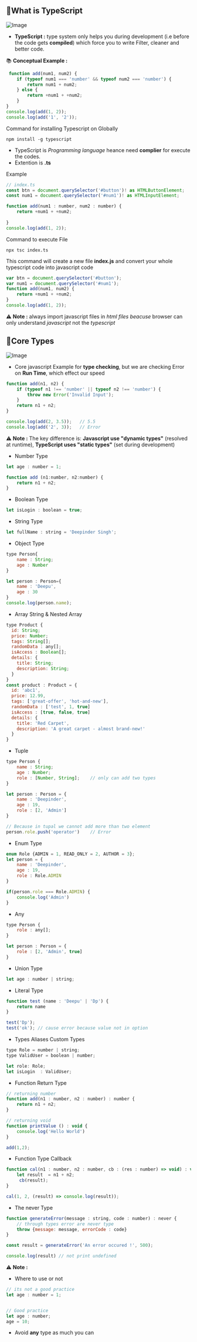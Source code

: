 ## 📘What is TypeScript
![Image](./images/what-typescript.jpeg)

* **TypeScript :** type system only helps you during development (i.e before the code gets **compiled**) which force you to write Filter, cleaner and better code.

📚 **Conceptual Example :** 

```javascript
 function add(num1, num2) {
    if (typeof num1 === 'number' && typeof num2 === 'number') {
        return num1 + num2;
    } else {
        return +num1 + +num2;
    }
}
console.log(add(1, 2));
console.log(add('1', '2'));
```

Command for installing Typescript on Globally

```
npm install -g typescript
```
* TypeScript is *Programming language* heance need **complier** for execute the codes.
* Extention is **.ts**

Example 

```javascript
// index.ts
const btn = document.querySelector('#button')! as HTMLButtonElement;
const num1 = document.querySelector('#num1')! as HTMLInputElement;

function add(num1 : number, num2 : number) {
    return +num1 + +num2;
    
}
console.log(add(1, 2));
```

Command to execute File
```
npx tsc index.ts
```
This command will create a new file **index.js** and convert your whole typescript code into javascript code

```javascript
var btn = document.querySelector('#button');
var num1 = document.querySelector('#num1');
function add(num1, num2) {
    return +num1 + +num2;
}
console.log(add(1, 2));
```
⚠️ **Note :** always import javascript files in *html files* *beacuse* browser can only understand *javascript* not the *typescript*

## 📘Core Types
![Image](./images/core-typescript.png)

* Core javascript Example for **type checking**, but we are checking Error on **Run Time**, which effect our speed 
```javascript
function add(n1, n2) {
    if (typeof n1 !== 'number' || typeof n2 !== 'number') {
        throw new Error('Invalid Input');
    }
    return n1 + n2;
}

console.log(add(2, 3.5));   // 5.5
console.log(add('2', 3));   // Error
```
⚠️ **Note :** The key difference is: **Javascript use "dynamic types"** (resolved at runtime), **TypeScript uses "static types"** (set during development)
* Number Type
```javascript
let age : number = 1;

function add (n1:number, n2:number) {
    return n1 + n2;
}
```
* Boolean Type 
```javascript
let isLogin : boolean = true;
```
* String Type

```javascript
let fullName : string = 'Deepinder Singh';
```
* Object Type
```javascript
type Person{
    name : String;
    age : Number
}

let person : Person={
    name : 'Deepu',
    age : 30
}
console.log(person.name);
```
* Array String & Nested Array

```javascript
type Product {
  id: String;
  price: Number;
  tags: String[];
  randomData : any[];
  isAccess : Boolean[];
  details: {
    title: String;
    description: String;
  }
}
const product : Product = {
  id: 'abc1',
  price: 12.99,
  tags: ['great-offer', 'hot-and-new'],
  randomData : ['test', 1, true]
  isAccess : [true, false, true]
  details: {
    title: 'Red Carpet',
    description: 'A great carpet - almost brand-new!'
  }
}
```
* Tuple
```javascript
type Person {
    name : String;
    age : Number;
    role : [Number, String];    // only can add two types
}

let person : Person = {
    name : 'Deepinder',
    age : 19,
    role : [2, 'Admin']
}

// Because in tupal we cannot add more than two element
person.role.push('operator')    // Error
```
* Enum Type
  
```javascript
enum Role {ADMIN = 1, READ_ONLY = 2, AUTHOR = 3};
let person = {
    name : 'Deepinder',
    age : 19,
    role : Role.ADMIN
}

if(person.role === Role.ADMIN) {
    console.log('Admin')
}
```
* Any
  
```javascript
type Person {
    role : any[];
}

let person : Person = {
    role : [2, 'Admin', true]
}
```
* Union Type
  
```javascript
let age : number | string;

```
* Literal Type
```javascript
function test (name : 'Deepu' | 'Dp') {
    return name
}

test('Dp');
test('ok'); // cause error because value not in option
```

* Types Aliases Custom Types

```javascript
type Role = number | string;
type ValidUser = boolean | number;

let role: Role; 
let isLogin  : ValidUser;
```
* Function Return Type

```javascript
// returning number
function add(n1 : number, n2 : number) : number {
    return n1 + n2;
}

// returning void
function printValue () : void {
    console.log('Hello World')
} 

add(1,2);
```
* Function Type Callback

```javascript
function cal(n1 : number, n2 : number, cb : (res : number) => void) : void{
    let result  = n1 + n2;
     cb(result);
}

cal(1, 2, (result) => console.log(result));
```
* The never Type

```javascript
function generateError(message : string, code : number) : never {
    // through types error are never type
    throw {message: message, errorCode : code}
}

const result = generateError('An error occured !', 500);

console.log(result) // not print undefined
```

⚠️ **Note :** 
* Where to use or not
```javascript
// its not a good practice
let age : number = 1; 


// Good practice
let age : number;
age = 10;
```
* Avoid **any** type as much you can


